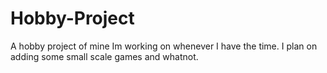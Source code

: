 # Hobby-Project
A hobby project of mine Im working on whenever I have the time. I plan on adding some small scale games and whatnot.
